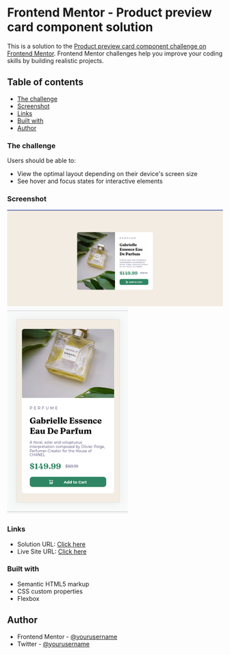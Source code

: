 # Frontend Mentor - Product preview card component solution

This is a solution to the [Product preview card component challenge on Frontend Mentor](https://www.frontendmentor.io/challenges/product-preview-card-component-GO7UmttRfa). Frontend Mentor challenges help you improve your coding skills by building realistic projects.

## Table of contents

- [The challenge](#the-challenge)
- [Screenshot](#screenshot)
- [Links](#links)
- [Built with](#built-with)
- [Author](#author)

### The challenge

Users should be able to:

- View the optimal layout depending on their device's screen size
- See hover and focus states for interactive elements

### Screenshot

![desktop version](./images/Screenshot1.png)
![mobile-version](./images/Screenshot2.png)

### Links

- Solution URL: [Click here](https://www.frontendmentor.io/solutions/product-preview-card-component-wit-html-and-css-gT1yMrYxrw)
- Live Site URL: [Click here](https://cybermaxi7.github.io/Product-previewCard/)

### Built with

- Semantic HTML5 markup
- CSS custom properties
- Flexbox

## Author

- Frontend Mentor - [@yourusername](https://www.frontendmentor.io/profile/cybermaxi7)
- Twitter - [@yourusername](https://www.twitter.com/cybermaxi7)
